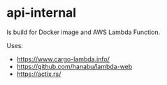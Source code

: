 # api-internal

Is build for Docker image and AWS Lambda Function.

Uses:

- https://www.cargo-lambda.info/
- https://github.com/hanabu/lambda-web
- https://actix.rs/
